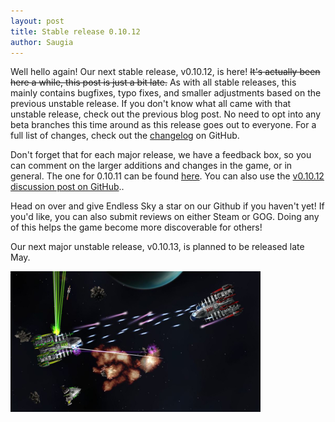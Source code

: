 ```yaml
---
layout: post
title: Stable release 0.10.12
author: Saugia
---
```


Well hello again! Our next stable release, v0.10.12, is here! ~~It's actually been here a while, this post is just a bit late.~~ As with all stable releases, this mainly contains bugfixes, typo fixes, and smaller adjustments based on the previous unstable release. If you don't know what all came with that unstable release, check out the previous blog post. No need to opt into any beta branches this time around as this release goes out to everyone. For a full list of changes, check out the [changelog](https://github.com/endless-sky/endless-sky/blob/v0.10.12/changelog) on GitHub.

Don't forget that for each major release, we have a feedback box, so you can comment on the larger additions and changes in the game, or in general. The one for 0.10.11 can be found [here](https://docs.google.com/forms/d/e/1FAIpQLSdyuyskMNz8lHO3OQCfAnBHNzM7YFJgZDsqd64aefqtmGGmuw/viewform). You can also use the [v0.10.12 discussion post on GitHub](https://github.com/endless-sky/endless-sky/discussions/11072)..

Head on over and give Endless Sky a star on our Github if you haven't yet! If you'd like, you can also submit reviews on either Steam or GOG. Doing any of this helps the game become more discoverable for others!

Our next major unstable release, v0.10.13, is planned to be released late May.

<img class="centered shadowed" src="/images/blog/v0.10.12.png" width="400" height="225" />
